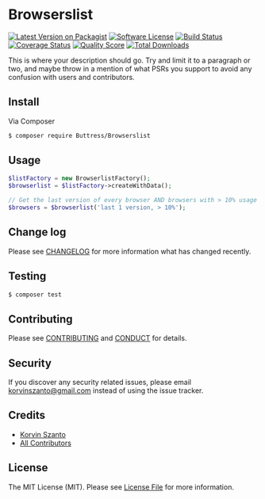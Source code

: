 # Browserslist

[![Latest Version on Packagist][ico-version]][link-packagist]
[![Software License][ico-license]](LICENSE.md)
[![Build Status][ico-travis]][link-travis]
[![Coverage Status][ico-scrutinizer]][link-scrutinizer]
[![Quality Score][ico-code-quality]][link-code-quality]
[![Total Downloads][ico-downloads]][link-downloads]

This is where your description should go. Try and limit it to a paragraph or two, and maybe throw in a mention of what
PSRs you support to avoid any confusion with users and contributors.

## Install

Via Composer

``` bash
$ composer require Buttress/Browserslist
```

## Usage

``` php
$listFactory = new BrowserlistFactory();
$browserlist = $listFactory->createWithData();

// Get the last version of every browser AND browsers with > 10% usage
$browsers = $browserlist('last 1 version, > 10%');
```

## Change log

Please see [CHANGELOG](CHANGELOG.md) for more information what has changed recently.

## Testing

``` bash
$ composer test
```

## Contributing

Please see [CONTRIBUTING](CONTRIBUTING.md) and [CONDUCT](CONDUCT.md) for details.

## Security

If you discover any security related issues, please email korvinszanto@gmail.com instead of using the issue tracker.

## Credits

- [Korvin Szanto][link-author]
- [All Contributors][link-contributors]

## License

The MIT License (MIT). Please see [License File](LICENSE.md) for more information.

[ico-version]: https://img.shields.io/packagist/v/Buttress/Browserslist.svg?style=flat-square
[ico-license]: https://img.shields.io/badge/license-MIT-brightgreen.svg?style=flat-square
[ico-travis]: https://img.shields.io/travis/Buttress/Browserslist/master.svg?style=flat-square
[ico-scrutinizer]: https://img.shields.io/scrutinizer/coverage/g/Buttress/Browserslist.svg?style=flat-square
[ico-code-quality]: https://img.shields.io/scrutinizer/g/Buttress/Browserslist.svg?style=flat-square
[ico-downloads]: https://img.shields.io/packagist/dt/Buttress/Browserslist.svg?style=flat-square

[link-packagist]: https://packagist.org/packages/Buttress/Browserslist
[link-travis]: https://travis-ci.org/Buttress/Browserslist
[link-scrutinizer]: https://scrutinizer-ci.com/g/Buttress/Browserslist/code-structure
[link-code-quality]: https://scrutinizer-ci.com/g/Buttress/Browserslist
[link-downloads]: https://packagist.org/packages/Buttress/Browserslist
[link-author]: https://github.com/korvinszanto
[link-contributors]: ../../contributors
